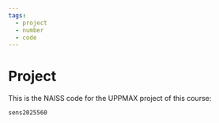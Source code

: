 ```yaml
---
tags:
  - project
  - number
  - code
---
```


# Project

This is the NAISS code for the UPPMAX project of this course:

```text
sens2025560
```

<!-- Old project: sens2023598 -->
